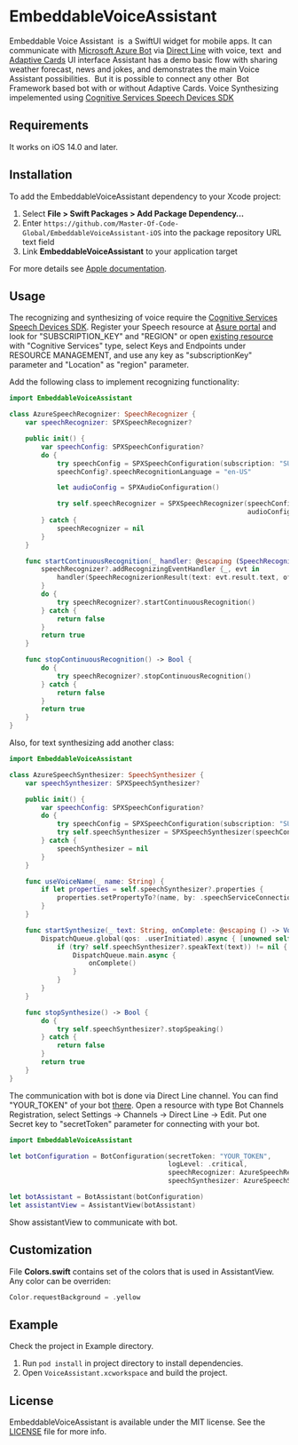 # EmbeddableVoiceAssistant
Embeddable Voice Assistant  is  a SwiftUI widget for mobile apps. It can communicate with [Microsoft Azure Bot](https://dev.botframework.com) via [Direct Line](https://docs.microsoft.com/en-us/azure/bot-service/bot-service-channel-directline?view=azure-bot-service-4.0) with voice, text  and [Adaptive Cards](https://adaptivecards.io)  UI interface 
Assistant has a demo basic flow with sharing weather forecast, news and jokes, and demonstrates the main Voice Assistant possibilities.  But it is possible to connect any other  Bot Framework based bot with or without Adaptive Cards. Voice Synthesizing impelemented using [Cognitive Services Speech Devices SDK](https://docs.microsoft.com/en-us/azure/cognitive-services/speech-service/get-speech-devices-sdk)

## Requirements
It works on iOS 14.0 and later.

## Installation
To add the EmbeddableVoiceAssistant dependency to your Xcode project:
1. Select **File > Swift Packages > Add Package Dependency…**
1. Enter `https://github.com/Master-Of-Code-Global/EmbeddableVoiceAssistant-iOS` into the package repository URL text field
1. Link **EmbeddableVoiceAssistant** to your application target

For more details see [Apple documentation](https://developer.apple.com/documentation/xcode/adding_package_dependencies_to_your_app).

## Usage

The recognizing and synthesizing of voice require the [Cognitive Services Speech Devices SDK](https://docs.microsoft.com/en-us/azure/cognitive-services/speech-service/get-speech-devices-sdk). Register your Speech resource at [Asure portal](https://portal.azure.com/#create/hub) and look for "SUBSCRIPTION_KEY" and "REGION" or open [existing resource](https://portal.azure.com/#home) with "Cognitive Services" type, select Keys and Endpoints under RESOURCE MANAGEMENT, and use any key as "subscriptionKey" parameter and "Location" as "region" parameter.

Add the following class to implement recognizing functionality:

```swift
import EmbeddableVoiceAssistant

class AzureSpeechRecognizer: SpeechRecognizer {
    var speechRecognizer: SPXSpeechRecognizer?

    public init() {
        var speechConfig: SPXSpeechConfiguration?
        do {
            try speechConfig = SPXSpeechConfiguration(subscription: "SUBSCRIPTION_KEY", region: "REGION")
            speechConfig?.speechRecognitionLanguage = "en-US"

            let audioConfig = SPXAudioConfiguration()

            try self.speechRecognizer = SPXSpeechRecognizer(speechConfiguration: speechConfig!,
                                                            audioConfiguration: audioConfig)
        } catch {
            speechRecognizer = nil
        }
    }

    func startContinuousRecognition(_ handler: @escaping (SpeechRecognizerionResult) -> Void) -> Bool {
        speechRecognizer?.addRecognizingEventHandler {_, evt in
            handler(SpeechRecognizerionResult(text: evt.result.text, offset: evt.result.offset))
        }
        do {
            try speechRecognizer?.startContinuousRecognition()
        } catch {
            return false
        }
        return true
    }

    func stopContinuousRecognition() -> Bool {
        do {
            try speechRecognizer?.stopContinuousRecognition()
        } catch {
            return false
        }
        return true
    }
}
```

Also, for text synthesizing add another class:

```swift
import EmbeddableVoiceAssistant

class AzureSpeechSynthesizer: SpeechSynthesizer {
    var speechSynthesizer: SPXSpeechSynthesizer?

    public init() {
        var speechConfig: SPXSpeechConfiguration?
        do {
            try speechConfig = SPXSpeechConfiguration(subscription: "SUBSCRIPTION_KEY", region: "REGION")
            try self.speechSynthesizer = SPXSpeechSynthesizer(speechConfig!)
        } catch {
            speechSynthesizer = nil
        }
    }

    func useVoiceName(_ name: String) {
        if let properties = self.speechSynthesizer?.properties {
            properties.setPropertyTo?(name, by: .speechServiceConnectionSynthesisVocie)
        }
    }

    func startSynthesize(_ text: String, onComplete: @escaping () -> Void) {
        DispatchQueue.global(qos: .userInitiated).async { [unowned self] in
            if (try? self.speechSynthesizer?.speakText(text)) != nil {
                DispatchQueue.main.async {
                    onComplete()
                }
            }
        }
    }

    func stopSynthesize() -> Bool {
        do {
            try self.speechSynthesizer?.stopSpeaking()
        } catch {
            return false
        }
        return true
    }
}
```

The communication with bot is done via Direct Line channel. You can find "YOUR_TOKEN" of your bot [there](https://portal.azure.com/#home). 
Open a resource with type Bot Channels Registration, select Settings -> Channels -> Direct Line -> Edit. Put one Secret key to "secretToken" parameter for connecting with your bot.

```swift
import EmbeddableVoiceAssistant

let botConfiguration = BotConfiguration(secretToken: "YOUR_TOKEN",
                                        logLevel: .critical,
                                        speechRecognizer: AzureSpeechRecognizer(),
                                        speechSynthesizer: AzureSpeechSynthesizer())

let botAssistant = BotAssistant(botConfiguration)
let assistantView = AssistantView(botAssistant)
```

Show assistantView to communicate with bot.

## Customization

File **Colors.swift** contains set of the colors that is used in AssistantView. Any color can be overriden:
```swift
Color.requestBackground = .yellow
```

## Example
Check the project in Example directory.
1. Run `pod install` in project directory to install dependencies.
1. Open `VoiceAssistant.xcworkspace` and build the project.

## License
EmbeddableVoiceAssistant is available under the MIT license. See the [LICENSE](/LICENSE) file for more info.
